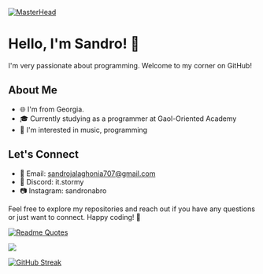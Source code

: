 [![MasterHead](https://cdn.fbsbx.com/v/t59.2708-21/406967206_867481905033339_8992438783285717772_n.gif?_nc_cat=111&ccb=1-7&_nc_sid=cf94fc&_nc_ohc=4ewlvJRdhCAAX8HUQsX&_nc_ht=cdn.fbsbx.com&oh=03_AdTtG9fkDfMY89wTclZ8xbbw7B2YrbjpH5Djqa5-lBUadg&oe=656B0340)](https://github.com/sandronabro)


# Hello, I'm Sandro! 👋

I'm very passionate about programming. Welcome to my corner on GitHub!

## About Me

- 🌐 I'm from Georgia.
- 🎓 Currently studying as a programmer at Gaol-Oriented Academy
- 🚀 I'm interested in music, programming

## Let's Connect

- 📧 Email: sandrojalaghonia707@gmail.com
- 💼 Discord: it.stormy
- 📷 Instagram: sandronabro

Feel free to explore my repositories and reach out if you have any questions or just want to connect. Happy coding! 🚀

[![Readme Quotes](https://quotes-github-readme.vercel.app/api?type=horizontal&theme=catppuccin)](https://github.com/piyushsuthar/github-readme-quotes)


![](https://komarev.com/ghpvc/?username=sandronabro)


[![GitHub Streak](https://streak-stats.demolab.com?user=sandronabro&theme=transparent&hide_border=true)](https://git.io/streak-stats)
